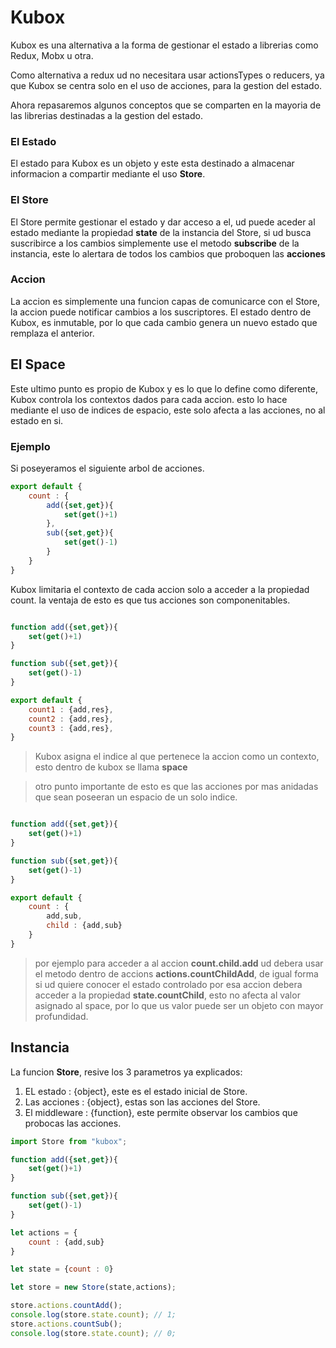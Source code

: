 # Kubox

Kubox es una alternativa a la forma de gestionar el estado a librerias como Redux, Mobx u otra. 

Como alternativa a redux ud no necesitara usar actionsTypes o reducers, ya que Kubox se centra solo en el uso de acciones, para la gestion del estado.

Ahora repasaremos algunos conceptos que se comparten en la mayoria de las librerias destinadas a la gestion del estado.

### El Estado

El estado para Kubox es un objeto y este esta destinado a almacenar informacion a compartir mediante el uso **Store**.

### El Store

El Store permite gestionar el estado y dar acceso a el, ud puede aceder al estado mediante la propiedad **state** de la instancia del Store, si ud busca suscribirce a los cambios simplemente use el metodo **subscribe** de la instancia, este lo alertara de todos los cambios que proboquen las **acciones**


### Accion

La accion es simplemente una funcion capas de comunicarce con el Store, la accion puede notificar cambios a los suscriptores. El estado dentro de Kubox, es inmutable, por lo que cada cambio genera un nuevo estado que remplaza el anterior.


## El Space

Este ultimo punto es propio de Kubox y es lo que lo define como diferente, Kubox controla los contextos dados para cada accion. esto lo hace mediante el uso de indices de espacio, este solo afecta a las acciones, no al estado en si.

### Ejemplo 

Si poseyeramos el siguiente arbol de acciones.

```js
export default {
    count : {
        add({set,get}){
            set(get()+1)
        },
        sub({set,get}){
            set(get()-1)
        }
    }   
}
```

Kubox limitaria el contexto de cada accion solo a acceder a la propiedad count. la ventaja de esto es que tus acciones son componenitables.


```js

function add({set,get}){
    set(get()+1)
}

function sub({set,get}){
    set(get()-1)
}

export default {
    count1 : {add,res},   
    count2 : {add,res},   
    count3 : {add,res},   
}

```

> Kubox asigna el indice al que pertenece la accion como un contexto, esto dentro de kubox se llama **space**

> otro punto importante de esto es que las acciones por mas anidadas que sean poseeran un espacio de un solo indice.


```js

function add({set,get}){
    set(get()+1)
}

function sub({set,get}){
    set(get()-1)
}

export default {
    count : {
        add,sub,
        child : {add,sub}
    }
}
```

> por ejemplo para acceder a al accion **count.child.add** ud debera usar el metodo dentro de accions **actions.countChildAdd**, de igual forma si ud quiere conocer el  estado controlado por esa accion debera acceder a la propiedad **state.countChild**, esto no afecta al valor asignado al space, por lo que us valor puede ser un objeto con mayor profundidad.

## Instancia

La funcion **Store**, resive los 3 parametros ya explicados:

1. EL estado : {object}, este es el estado inicial de Store.
2. Las acciones : {object}, estas son las acciones del Store.
3. El middleware : {function}, este permite observar los cambios que probocas las acciones.

```js
import Store from "kubox";

function add({set,get}){
    set(get()+1)
}

function sub({set,get}){
    set(get()-1)
}

let actions = {
    count : {add,sub}
}

let state = {count : 0}

let store = new Store(state,actions);

store.actions.countAdd(); 
console.log(store.state.count); // 1;
store.actions.countSub(); 
console.log(store.state.count); // 0;
```





